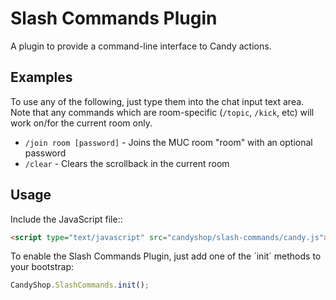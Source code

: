 # Slash Commands Plugin
A plugin to provide a command-line interface to Candy actions.

## Examples
To use any of the following, just type them into the chat input text area. Note that any commands which are room-specific (`/topic`, `/kick`, etc) will work on/for the current room only.

* `/join room [password]` - Joins the MUC room "room" with an optional password
* `/clear` - Clears the scrollback in the current room

## Usage
Include the JavaScript file::

```HTML
<script type="text/javascript" src="candyshop/slash-commands/candy.js"></script>
```

To enable the Slash Commands Plugin, just add one of the ´init´ methods to your bootstrap:

```JavaScript
CandyShop.SlashCommands.init();
```
